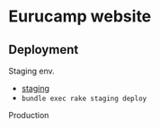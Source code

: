 # Eurucamp website

## Deployment

Staging env.

  * [staging](http://eurucamp-staging.heroku.com)
  * `bundle exec rake staging deploy`

Production